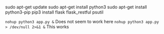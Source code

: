 sudo apt-get update
sudo apt-get install python3
sudo apt-get install python3-pip
pip3 install flask flask_restful psutil

`nohup python3 app.py &` Does not seem to work here
`nohup python3 app.py > /dev/null 2>&1 &` This works
